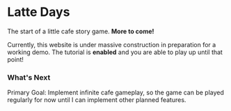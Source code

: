 # Latte Days
The start of a little cafe story game. **More to come!**

Currently, this website is under massive construction in preparation for a working demo. The tutorial is **enabled** and you are able to play up until that point!

### What's Next
Primary Goal: Implement infinite cafe gameplay, so the game can be played regularly for now until I can implement other planned features.
